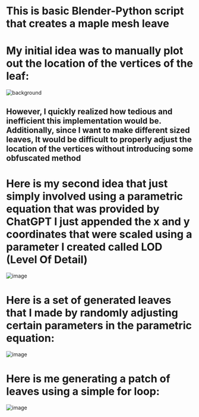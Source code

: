 # This is basic Blender-Python script that creates a maple mesh leave

# My initial idea was to manually plot out the location of the vertices of the leaf:
![background](https://github.com/user-attachments/assets/da9021cf-bf34-4782-a735-8abe8ab81903)
## However, I quickly realized how tedious and inefficient this implementation would be. Additionally, since I want to make different sized leaves, It would be difficult to properly adjust the location of the vertices without introducing some obfuscated method

# Here is my second idea that just simply involved using a parametric equation that was provided by ChatGPT I just appended the x and y coordinates that were scaled using a parameter I created called LOD (Level Of Detail)
![image](https://github.com/user-attachments/assets/e939be1f-4190-47c3-96b8-754a9231ed74)

# Here is a set of generated leaves that I made by randomly adjusting certain parameters in the parametric equation:
![image](https://github.com/user-attachments/assets/37ddb718-895d-40c7-bc10-4bb29fcba122)

# Here is me generating a patch of leaves using a simple for loop:
![image](https://github.com/user-attachments/assets/0f8e1c4a-c21a-4d8f-bd66-6e3a5ef7fbf0)



